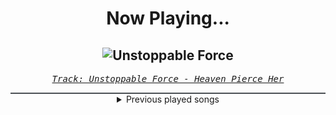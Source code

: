 <div align="center"> 
<h1>Now Playing...</h1>

![Unstoppable Force](https://i.scdn.co/image/ab67616d00001e0257aacd72d8f523ddab7b5e48)
--
_<samp><a href="https://open.spotify.com/track/1GFKwolZUgJsowkcA9KrrC">Track: Unstoppable Force - Heaven Pierce Her</a></samp>_

<div style="border: 1px #4B5054 solid"></div>
<details>
  <summary>
    Previous played songs
  </summary>
  <table>
    <thead>
      <tr>
        <th>
          Artist
        </th>
        <th>
          Song
        </th>
        <th>
          Link
        </th>
      </tr>
    </thead>
    <tbody>
      <tr><td>Heaven Pierce Her</td><td>Unstoppable Force</td><td><a href="https://open.spotify.com/track/1GFKwolZUgJsowkcA9KrrC">https://open.spotify.com/track/1GFKwolZUgJsowkcA9KrrC</a></td></tr><tr><td>UNFINISH</td><td>Heavy Hitter</td><td><a href="https://open.spotify.com/track/5RH0KnLHKNRkWOwIeyUgvA">https://open.spotify.com/track/5RH0KnLHKNRkWOwIeyUgvA</a></td></tr><tr><td>Hänno</td><td>MÜSST IHR WISSEN</td><td><a href="https://open.spotify.com/track/3UBtSiLuGKfOVbrQOyI67p">https://open.spotify.com/track/3UBtSiLuGKfOVbrQOyI67p</a></td></tr><tr><td>Vaporian</td><td>The Night</td><td><a href="https://open.spotify.com/track/38YrKbpcrUkhl3j556ZicE">https://open.spotify.com/track/38YrKbpcrUkhl3j556ZicE</a></td></tr><tr><td>Eslxst</td><td>Empity Me</td><td><a href="https://open.spotify.com/track/1S4EzoIAkqzRKYgBpjyKBP">https://open.spotify.com/track/1S4EzoIAkqzRKYgBpjyKBP</a></td></tr><tr><td>Rise Of The Northstar</td><td>Back 2 Basics</td><td><a href="https://open.spotify.com/track/4yY4tbcSXziTwr0UnC1bvq">https://open.spotify.com/track/4yY4tbcSXziTwr0UnC1bvq</a></td></tr><tr><td>Sleep Theory</td><td>Paralyzed</td><td><a href="https://open.spotify.com/track/5AdLs8ZRRgvCmOTqr41xiP">https://open.spotify.com/track/5AdLs8ZRRgvCmOTqr41xiP</a></td></tr><tr><td>Currents</td><td>Remember Me</td><td><a href="https://open.spotify.com/track/3zwdN4h7DNlGlm3w4KylOM">https://open.spotify.com/track/3zwdN4h7DNlGlm3w4KylOM</a></td></tr><tr><td>Motionless In White</td><td>Scoring The End Of The World (feat. Mick Gordon)</td><td><a href="https://open.spotify.com/track/0Tkgl0sQyr6QO0IGmS8aa5">https://open.spotify.com/track/0Tkgl0sQyr6QO0IGmS8aa5</a></td></tr><tr><td>Of Mice & Men</td><td>Wake Up</td><td><a href="https://open.spotify.com/track/0mNM0k99pox3oMwZQrRYld">https://open.spotify.com/track/0mNM0k99pox3oMwZQrRYld</a></td></tr><tr><td>Motionless In White</td><td>Thoughts & Prayers</td><td><a href="https://open.spotify.com/track/0y0v0SDevDcGW5rsDElup3">https://open.spotify.com/track/0y0v0SDevDcGW5rsDElup3</a></td></tr><tr><td>We Came As Romans</td><td>Plagued</td><td><a href="https://open.spotify.com/track/6xC8tcFBMMjJIyfPw66lDF">https://open.spotify.com/track/6xC8tcFBMMjJIyfPw66lDF</a></td></tr><tr><td>Architects</td><td>Broken Mirror</td><td><a href="https://open.spotify.com/track/44TUJhvq8ZSoIO1AzpD6X7">https://open.spotify.com/track/44TUJhvq8ZSoIO1AzpD6X7</a></td></tr><tr><td>ASHEN</td><td>Cover Me Red</td><td><a href="https://open.spotify.com/track/5tvgVTp2rk9Uf8Q9eBzUZ8">https://open.spotify.com/track/5tvgVTp2rk9Uf8Q9eBzUZ8</a></td></tr><tr><td>Bury Tomorrow</td><td>What If I Burn</td><td><a href="https://open.spotify.com/track/3u0X7OAM7DWTtQ35OqJPYG">https://open.spotify.com/track/3u0X7OAM7DWTtQ35OqJPYG</a></td></tr><tr><td>I Prevail</td><td>Rain</td><td><a href="https://open.spotify.com/track/3cbBEGn5f65b1YCI28Oixn">https://open.spotify.com/track/3cbBEGn5f65b1YCI28Oixn</a></td></tr><tr><td>Memphis May Fire</td><td>The Other Side</td><td><a href="https://open.spotify.com/track/0u8wRzaAaJkqpqrTYNn3bZ">https://open.spotify.com/track/0u8wRzaAaJkqpqrTYNn3bZ</a></td></tr><tr><td>We Came As Romans</td><td>no rest for the dreamer</td><td><a href="https://open.spotify.com/track/0qCdxP1pLL3a5qdOBTasDT">https://open.spotify.com/track/0qCdxP1pLL3a5qdOBTasDT</a></td></tr><tr><td>Currents</td><td>Monsters</td><td><a href="https://open.spotify.com/track/0FnNvh5Azabpbfb7xSmZpj">https://open.spotify.com/track/0FnNvh5Azabpbfb7xSmZpj</a></td></tr><tr><td>Memphis May Fire</td><td>Hell Is Empty</td><td><a href="https://open.spotify.com/track/0YqzVD5YqaykValzOY29aV">https://open.spotify.com/track/0YqzVD5YqaykValzOY29aV</a></td></tr>
    </tbody>
  </table>
</details>

</div>
